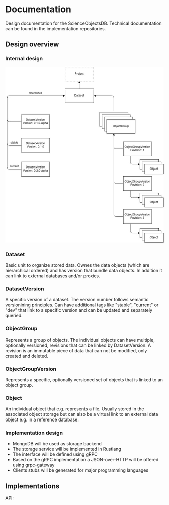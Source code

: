 # Documentation
Design documentation for the ScienceObjectsDB. Technical documentation can be found in the implementation repositories.

## Design overview
### Internal design
![alt text](images/SciObjDB-Schema.jpg)

### Dataset
Basic unit to organize stored data. Ownes the data objects (which are hierarchical ordered) and has version that bundle data objects. In addition it can link to external databases and/or proxies.

### DatasetVersion
A specific version of a dataset. The version number follows semantic versionining principles. Can have additional tags like "stable", "current" or "dev" that link to a specific version and can be updated and separately queried.

### ObjectGroup
Represents a group of objects. The individual objects can have multiple, optionally versioned, revisions that can be linked by DatasetVersion. A revision is an immutable piece of data that can not be modified, only created and deleted.

### ObjectGroupVersion
Represents a specific, optionally versioned set of objects that is linked to an object group.

### Object
An individual object that e.g. represents a file. Usually stored in the associated object storage but can also be a virtual link to an external data object e.g. in a reference database.


### Implementation design
* MongoDB will be used as storage backend
* The storage service will be implemented in Rustlang
* The interface will be defined using gRPC
* Based on the gRPC implementation a JSON-over-HTTP will be offered using grpc-gateway
* Clients stubs will be generated for major programming languages

## Implementations
API: 